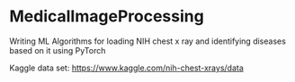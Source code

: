 # MedicalImageProcessing

Writing ML Algorithms for loading NIH chest x ray and identifying diseases based on it using PyTorch

Kaggle data set: https://www.kaggle.com/nih-chest-xrays/data 
